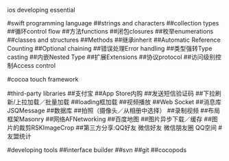 ios developing essential

#swift programming language
##strings and characters
##collection types
##循环control flow
##方法functions
##闭包closures
##枚举enumerations
##classes and structures
##Methods
##继承inherit
##Automatic Reference Counting
##Optional chaining
##错误处理Error handling
##类型强转Type casting
##内嵌Nested Type
##扩展Extensions
##协议protocol
##访问级别控制Access control

#cocoa touch  framework


#third-party libraries
##支付宝
##App Store内购
##发送短信验证码
##下拉刷新/上拉加载／批量加载
##loading框加载
##视频播放
##Web Socket
##消息库JSQMessage
##数据库
##拍照（摄像头／从相册中选择）
##录制视频
##布局框架Masonry
##网络AFNetworking
##百度地图
##图片异步下载／缓存
##图片的裁剪RSKImageCrop
##第三方分享:QQ好友 微信好友 微信朋友圈 QQ空间
#友盟统计

#developing tools
##interface builder
##svn
##git
##cocopods
